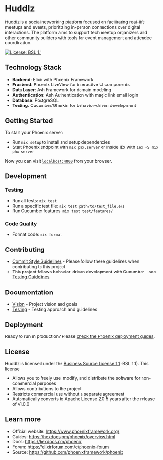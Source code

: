 # Huddlz

Huddlz is a social networking platform focused on facilitating real-life meetups and events, prioritizing in-person connections over digital interactions. The platform aims to support tech meetup organizers and other community builders with tools for event management and attendee coordination.

[![License: BSL 1.1](https://img.shields.io/badge/License-BSL%201.1-blue.svg)](LICENSE.md)

## Technology Stack

- **Backend**: Elixir with Phoenix Framework
- **Frontend**: Phoenix LiveView for interactive UI components
- **Data Layer**: Ash Framework for domain modeling
- **Authentication**: Ash Authentication with magic link email login
- **Database**: PostgreSQL
- **Testing**: Cucumber/Gherkin for behavior-driven development

## Getting Started

To start your Phoenix server:

* Run `mix setup` to install and setup dependencies
* Start Phoenix endpoint with `mix phx.server` or inside IEx with `iex -S mix phx.server`

Now you can visit [`localhost:4000`](http://localhost:4000) from your browser.

## Development

### Testing

* Run all tests: `mix test`
* Run a specific test file: `mix test path/to/test_file.exs`
* Run Cucumber features: `mix test test/features/`

### Code Quality

* Format code: `mix format`

## Contributing

* [Commit Style Guidelines](docs/commit-style.md) - Please follow these guidelines when contributing to this project
* This project follows behavior-driven development with Cucumber - see [Testing Guidelines](docs/testing.md)

## Documentation

* [Vision](docs/vision.md) - Project vision and goals
* [Testing](docs/testing.md) - Testing approach and guidelines

## Deployment

Ready to run in production? Please [check the Phoenix deployment guides](https://hexdocs.pm/phoenix/deployment.html).

## License

Huddlz is licensed under the [Business Source License 1.1](LICENSE.md) (BSL 1.1). This license:

* Allows you to freely use, modify, and distribute the software for non-commercial purposes
* Allows contributions to the project
* Restricts commercial use without a separate agreement
* Automatically converts to Apache License 2.0 5 years after the release of v1.0.0

## Learn more

* Official website: https://www.phoenixframework.org/
* Guides: https://hexdocs.pm/phoenix/overview.html
* Docs: https://hexdocs.pm/phoenix
* Forum: https://elixirforum.com/c/phoenix-forum
* Source: https://github.com/phoenixframework/phoenix

